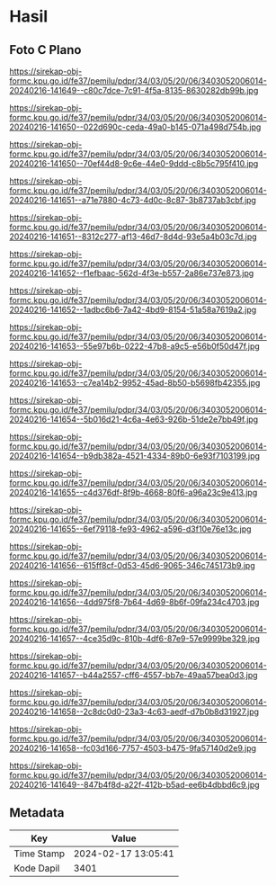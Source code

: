 # Hasil

## Foto C Plano

https://sirekap-obj-formc.kpu.go.id/fe37/pemilu/pdpr/34/03/05/20/06/3403052006014-20240216-141649--c80c7dce-7c91-4f5a-8135-8630282db99b.jpg

https://sirekap-obj-formc.kpu.go.id/fe37/pemilu/pdpr/34/03/05/20/06/3403052006014-20240216-141650--022d690c-ceda-49a0-b145-071a498d754b.jpg

https://sirekap-obj-formc.kpu.go.id/fe37/pemilu/pdpr/34/03/05/20/06/3403052006014-20240216-141650--70ef44d8-9c6e-44e0-9ddd-c8b5c795f410.jpg

https://sirekap-obj-formc.kpu.go.id/fe37/pemilu/pdpr/34/03/05/20/06/3403052006014-20240216-141651--a71e7880-4c73-4d0c-8c87-3b8737ab3cbf.jpg

https://sirekap-obj-formc.kpu.go.id/fe37/pemilu/pdpr/34/03/05/20/06/3403052006014-20240216-141651--8312c277-af13-46d7-8d4d-93e5a4b03c7d.jpg

https://sirekap-obj-formc.kpu.go.id/fe37/pemilu/pdpr/34/03/05/20/06/3403052006014-20240216-141652--f1efbaac-562d-4f3e-b557-2a86e737e873.jpg

https://sirekap-obj-formc.kpu.go.id/fe37/pemilu/pdpr/34/03/05/20/06/3403052006014-20240216-141652--1adbc6b6-7a42-4bd9-8154-51a58a7619a2.jpg

https://sirekap-obj-formc.kpu.go.id/fe37/pemilu/pdpr/34/03/05/20/06/3403052006014-20240216-141653--55e97b6b-0222-47b8-a9c5-e56b0f50d47f.jpg

https://sirekap-obj-formc.kpu.go.id/fe37/pemilu/pdpr/34/03/05/20/06/3403052006014-20240216-141653--c7ea14b2-9952-45ad-8b50-b5698fb42355.jpg

https://sirekap-obj-formc.kpu.go.id/fe37/pemilu/pdpr/34/03/05/20/06/3403052006014-20240216-141654--5b016d21-4c6a-4e63-926b-51de2e7bb49f.jpg

https://sirekap-obj-formc.kpu.go.id/fe37/pemilu/pdpr/34/03/05/20/06/3403052006014-20240216-141654--b9db382a-4521-4334-89b0-6e93f7103199.jpg

https://sirekap-obj-formc.kpu.go.id/fe37/pemilu/pdpr/34/03/05/20/06/3403052006014-20240216-141655--c4d376df-8f9b-4668-80f6-a96a23c9e413.jpg

https://sirekap-obj-formc.kpu.go.id/fe37/pemilu/pdpr/34/03/05/20/06/3403052006014-20240216-141655--6ef79118-fe93-4962-a596-d3f10e76e13c.jpg

https://sirekap-obj-formc.kpu.go.id/fe37/pemilu/pdpr/34/03/05/20/06/3403052006014-20240216-141656--615ff8cf-0d53-45d6-9065-346c745173b9.jpg

https://sirekap-obj-formc.kpu.go.id/fe37/pemilu/pdpr/34/03/05/20/06/3403052006014-20240216-141656--4dd975f8-7b64-4d69-8b6f-09fa234c4703.jpg

https://sirekap-obj-formc.kpu.go.id/fe37/pemilu/pdpr/34/03/05/20/06/3403052006014-20240216-141657--4ce35d9c-810b-4df6-87e9-57e9999be329.jpg

https://sirekap-obj-formc.kpu.go.id/fe37/pemilu/pdpr/34/03/05/20/06/3403052006014-20240216-141657--b44a2557-cff6-4557-bb7e-49aa57bea0d3.jpg

https://sirekap-obj-formc.kpu.go.id/fe37/pemilu/pdpr/34/03/05/20/06/3403052006014-20240216-141658--2c8dc0d0-23a3-4c63-aedf-d7b0b8d31927.jpg

https://sirekap-obj-formc.kpu.go.id/fe37/pemilu/pdpr/34/03/05/20/06/3403052006014-20240216-141658--fc03d166-7757-4503-b475-9fa57140d2e9.jpg

https://sirekap-obj-formc.kpu.go.id/fe37/pemilu/pdpr/34/03/05/20/06/3403052006014-20240216-141649--847b4f8d-a22f-412b-b5ad-ee6b4dbbd6c9.jpg


## Metadata

| Key        | Value               |
| ---------- | ------------------- |
| Time Stamp | 2024-02-17 13:05:41 |
| Kode Dapil | 3401                |



